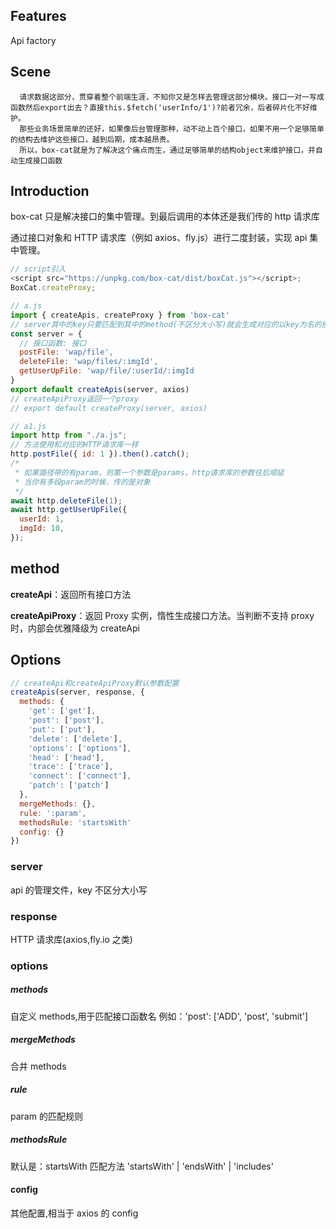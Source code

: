 ## Features

Api factory

## Scene

      请求数据这部分，贯穿着整个前端生涯，不知你又是怎样去管理这部分模块。接口一对一写成函数然后export出去？直接this.$fetch('userInfo/1')?前者冗余，后者碎片化不好维护。
      那些业务场景简单的还好，如果像后台管理那种，动不动上百个接口，如果不用一个足够简单的结构去维护这些接口，越到后期，成本越昂贵。
      所以，box-cat就是为了解决这个痛点而生，通过足够简单的结构object来维护接口，并自动生成接口函数

## Introduction

box-cat 只是解决接口的集中管理。到最后调用的本体还是我们传的 http 请求库

通过接口对象和 HTTP 请求库（例如 axios、fly.js）进行二度封装，实现 api 集中管理。

```js
// script引入
<script src="https://unpkg.com/box-cat/dist/boxCat.js"></script>;
BoxCat.createProxy;
```

```js
// a.js
import { createApis, createProxy } from 'box-cat'
// server其中的key只要匹配到其中的method(不区分大小写)就会生成对应的以key为名的接口函数
const server = {
  // 接口函数: 接口
  postFile: 'wap/file',
  deleteFile: 'wap/files/:imgId',
  getUserUpFile: 'wap/file/:userId/:imgId
}
export default createApis(server, axios)
// createApiProxy返回一个proxy
// export default createProxy(server, axios)
```

```js
// a1.js
import http from "./a.js";
// 方法使用和对应的HTTP请求库一样
http.postFile({ id: 1 }).then().catch();
/*
 * 如果路径带的有param，则第一个参数是params，http请求库的参数往后顺延
 * 当你有多段param的时候，传的是对象
 */
await http.deleteFile(1);
await http.getUserUpFile({
  userId: 1,
  imgId: 10,
});
```

## method

**createApi**：返回所有接口方法

**createApiProxy**：返回 Proxy 实例，惰性生成接口方法。当判断不支持 proxy 时，内部会优雅降级为 createApi

## Options

```js
// createApi和createApiProxy默认参数配置
createApis(server, response, {
  methods: {
    'get': ['get'],
    'post': ['post'],
    'put': ['put'],
    'delete': ['delete'],
    'options': ['options'],
    'head': ['head'],
    'trace': ['trace'],
    'connect': ['connect'],
    'patch': ['patch']
  },
  mergeMethods: {},
  rule: ':param',
  methodsRule: 'startsWith'
  config: {}
})
```

### server

api 的管理文件，key 不区分大小写

### response

HTTP 请求库(axios,fly.io 之类)

### options

##### methods

自定义 methods,用于匹配接口函数名
例如：'post': ['ADD', 'post', 'submit']

##### mergeMethods

合并 methods

##### rule

param 的匹配规则

##### methodsRule

默认是：startsWith
匹配方法 'startsWith' | 'endsWith' | 'includes'

#### config

其他配置,相当于 axios 的 config
